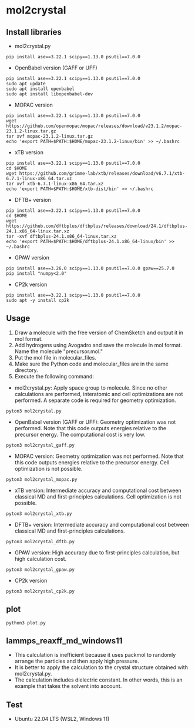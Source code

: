 # mol2crystal

## Install libraries
- mol2crystal.py
```
pip install ase==3.22.1 scipy==1.13.0 psutil==7.0.0
```
- OpenBabel version (GAFF or UFF)
```
pip install ase==3.22.1 scipy==1.13.0 psutil==7.0.0
sudo apt update
sudo apt install openbabel
sudo apt install libopenbabel-dev
```
- MOPAC version
```
pip install ase==3.22.1 scipy==1.13.0 psutil==7.0.0
wget https://github.com/openmopac/mopac/releases/download/v23.1.2/mopac-23.1.2-linux.tar.gz
tar xvf mopac-23.1.2-linux.tar.gz
echo 'export PATH=$PATH:$HOME/mopac-23.1.2-linux/bin' >> ~/.bashrc
```
- xTB version
```
pip install ase==3.22.1 scipy==1.13.0 psutil==7.0.0
cd $HOME
wget https://github.com/grimme-lab/xtb/releases/download/v6.7.1/xtb-6.7.1-linux-x86_64.tar.xz
tar xvf xtb-6.7.1-linux-x86_64.tar.xz
echo 'export PATH=$PATH:$HOME/xtb-dist/bin' >> ~/.bashrc
```
- DFTB+ version
```
pip install ase==3.22.1 scipy==1.13.0 psutil==7.0.0
cd $HOME
wget https://github.com/dftbplus/dftbplus/releases/download/24.1/dftbplus-24.1.x86_64-linux.tar.xz
tar -xvf dftbplus-24.1.x86_64-linux.tar.xz
echo 'export PATH=$PATH:$HOME/dftbplus-24.1.x86_64-linux/bin' >> ~/.bashrc
```
- GPAW version
```
pip install ase==3.26.0 scipy==1.13.0 psutil==7.0.0 gpaw==25.7.0
pip install "numpy<2.0"
```
- CP2k version
```
pip install ase==3.22.1 scipy==1.13.0 psutil==7.0.0
sudo apt -y install cp2k
```

## Usage
1. Draw a molecule with the free version of ChemSketch and output it in mol format.
2. Add hydrogens using Avogadro and save the molecule in mol format. Name the molecule "precursor.mol."
3. Put the mol file in molecular_files.
4. Make sure the Python code and molecular_files are in the same directory.
5. Execute the following command:
- mol2crystal.py: Apply space group to molecule. Since no other calculations are performed, interatomic and cell optimizations are not performed. A separate code is required for geometry optimization.
```
pyton3 mol2crystal.py
```
- OpenBabel version (GAFF or UFF): Geometry optimization was not performed. Note that this code outputs energies relative to the precursor energy. The computational cost is very low.
```
pyton3 mol2crystal_gaff.py
```
- MOPAC version: Geometry optimization was not performed. Note that this code outputs energies relative to the precursor energy. Cell optimization is not possible.
```
pyton3 mol2crystal_mopac.py
```
- xTB version: Intermediate accuracy and computational cost between classical MD and first-principles calculations. Cell optimization is not possible.
```
pyton3 mol2crystal_xtb.py
```
- DFTB+ version: Intermediate accuracy and computational cost between classical MD and first-principles calculations.
```
pyton3 mol2crystal_dftb.py
```
- GPAW version: High accuracy due to first-principles calculation, but high calculation cost.
```
pyton3 mol2crystal_gpaw.py
```
- CP2k version
```
pyton3 mol2crystal_cp2k.py
```

## plot
```
python3 plot.py
```

## lammps_reaxff_md_windows11
- This calculation is inefficient because it uses packmol to randomly arrange the particles and then apply high pressure.
- It is better to apply the calculation to the crystal structure obtained with mol2crystal.py.
- The calculation includes dielectric constant. In other words, this is an example that takes the solvent into account.

## Test
- Ubuntu 22.04 LTS (WSL2, Windows 11)
